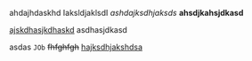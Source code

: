 ahdajhdaskhd IaksldjaklsdI *ashdajksdhjaksds* **ahsdjkahsjdkasd**

<u>ajskdhasjkdhaskd</u> asdhasjdkasd



asdas `JOb` ~~fhfghfgh~~ <!--ghasjdgahjsdgjhasd--> [hajksdhjakshdsa](facebook.com) 
